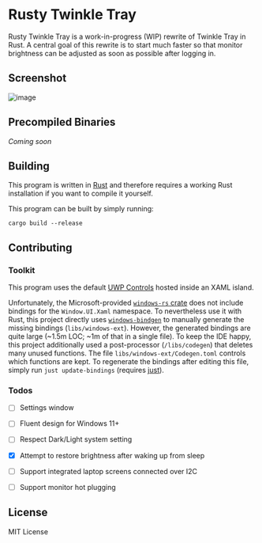 # Rusty Twinkle Tray

Rusty Twinkle Tray is a work-in-progress (WIP) rewrite of Twinkle Tray in Rust. A central goal of this rewrite is to start much faster so that monitor brightness can be adjusted as soon as possible after logging in.

## Screenshot
![image](https://github.com/sidit77/rusty-twinkle-tray/assets/5053369/d4b3d3b3-fd2f-4e06-844e-dbae24b73046)

## Precompiled Binaries
*Coming soon*

## Building
This program is written in [Rust](https://www.rust-lang.org/) and therefore requires a working Rust installation if you want to compile it yourself.

This program can be built by simply running:
```shell
cargo build --release
```

## Contributing

### Toolkit
This program uses the default [UWP Controls](https://learn.microsoft.com/en-us/uwp/api/windows.ui.xaml.controls?view=winrt-22621) hosted inside an XAML island.

Unfortunately, the Microsoft-provided [`windows-rs` crate](https://microsoft.github.io/windows-docs-rs/doc/windows/) does not include bindings for the `Window.UI.Xaml` namespace. To nevertheless use it with Rust, this project directly uses [`windows-bindgen`](https://crates.io/crates/windows-bindgen) to manually generate the missing bindings (`libs/windows-ext`). However, the generated bindings are quite large (~1.5m LOC; ~1m of that in a single file). To keep the IDE happy, this project additionally used a post-processor (`/libs/codegen`) that deletes many unused functions. The file `libs/windows-ext/Codegen.toml` controls which functions are kept. To regenerate the bindings after editing this file, simply run `just update-bindings` (requires [just](https://github.com/casey/just)).

### Todos
- [ ] Settings window
- [ ] Fluent design for Windows 11+
- [ ] Respect Dark/Light system setting
- [x] Attempt to restore brightness after waking up from sleep
- [ ] Support integrated laptop screens connected over I2C
- [ ] Support monitor hot plugging


## License

MIT License
